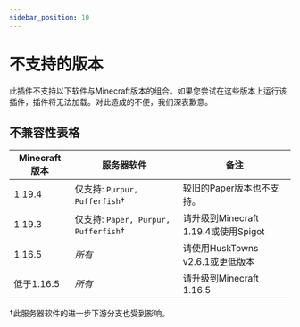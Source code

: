 ```yaml
---
sidebar_position: 10
---
```


# 不支持的版本

此插件不支持以下软件与Minecraft版本的组合。如果您尝试在这些版本上运行该插件，插件将无法加载。对此造成的不便，我们深表歉意。

## 不兼容性表格
| Minecraft 版本 | 服务器软件                           | 备注                                     |
|----------------|--------------------------------------|------------------------------------------|
| 1.19.4         | 仅支持: `Purpur, Pufferfish`&dagger; | 较旧的Paper版本也不支持。                |
| 1.19.3         | 仅支持: `Paper, Purpur, Pufferfish`&dagger; | 请升级到Minecraft 1.19.4或使用Spigot    |
| 1.16.5         | _所有_                                | 请使用HuskTowns v2.6.1或更低版本         |
| 低于1.16.5     | _所有_                                | 请升级到Minecraft 1.16.5                 |

&dagger;此服务器软件的进一步下游分支也受到影响。
